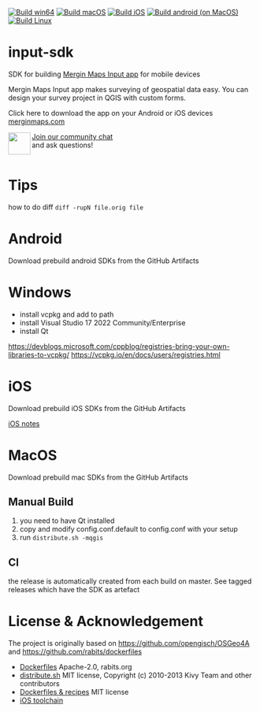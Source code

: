 [![Build win64](https://github.com/MerginMaps/input-sdk/actions/workflows/win.yml/badge.svg)](https://github.com/MerginMaps/input-sdk/actions/workflows/win.yml)
[![Build macOS](https://github.com/merginmaps/input-sdk/actions/workflows/mac.yml/badge.svg)](https://github.com/merginmaps/input-sdk/actions/workflows/mac.yml)
[![Build iOS](https://github.com/merginmaps/input-sdk/actions/workflows/ios.yml/badge.svg)](https://github.com/merginmaps/input-sdk/actions/workflows/ios.yml)
[![Build android (on MacOS)](https://github.com/merginmaps/input-sdk/actions/workflows/android.yml/badge.svg)](https://github.com/merginmaps/input-sdk/actions/workflows/android.yml)
[![Build Linux](https://github.com/merginmaps/input-sdk/actions/workflows/linux.yml/badge.svg)](https://github.com/merginmaps/input-sdk/actions/workflows/linux.yml)

# input-sdk

SDK for building [Mergin Maps Input app](https://github.com/merginmaps/input) for mobile devices

Mergin Maps Input app makes surveying of geospatial data easy. You can design your survey project in QGIS with custom forms.

Click here to download the app on your Android or iOS devices [merginmaps.com](http://merginmaps.com)

<div><img align="left" width="45" height="45" src="https://raw.githubusercontent.com/MerginMaps/docs/main/src/.vuepress/public/slack.svg"><a href="https://merginmaps.com/community/join">Join our community chat</a><br/>and ask questions!</div><br />

# Tips

how to do diff `diff -rupN file.orig file`

# Android 

Download prebuild android SDKs from the GitHub Artifacts

# Windows

- install vcpkg and add to path
- install Visual Studio 17 2022 Community/Enterprise
- install Qt

https://devblogs.microsoft.com/cppblog/registries-bring-your-own-libraries-to-vcpkg/
https://vcpkg.io/en/docs/users/registries.html

# iOS

Download prebuild iOS SDKs from the GitHub Artifacts

[iOS notes](ios/ios.md)

# MacOS

Download prebuild mac SDKs from the GitHub Artifacts

## Manual Build
1. you need to have Qt installed
2. copy and modify config.conf.default to config.conf with your setup
3. run `distribute.sh -mqgis`

## CI

the release is automatically created from each build on master. See tagged releases which have the SDK as artefact

# License & Acknowledgement

The project is originally based on https://github.com/opengisch/OSGeo4A
and https://github.com/rabits/dockerfiles

- [Dockerfiles](https://github.com/rabits/dockerfiles) Apache-2.0, rabits.org
- [distribute.sh](https://github.com/opengisch/OSGeo4A/blob/master/LICENSE-for-distribute-sh) MIT license, Copyright (c) 2010-2013 Kivy Team and other contributors
- [Dockerfiles & recipes](https://github.com/opengisch/OSGeo4A) MIT license
- [iOS toolchain](https://github.com/leetal/ios-cmake/blob/)
